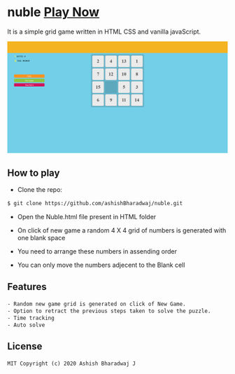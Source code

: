 # nuble [**Play Now**](https://ashishbharadwaj.github.io/nuble/)

It is a simple grid game written in HTML CSS and vanilla javaScript.

<img src="assets/screenshot.png" alt="Nubel Screenshot"/>

## How to play

- Clone the repo:

```bash
$ git clone https://github.com/ashishBharadwaj/nuble.git
```
- Open the Nuble.html file present in HTML folder

- On click of new game a random 4 X 4 grid of numbers is generated with one blank space 

- You need to arrange these numbers in assending order

- You can only move the numbers adjecent to the Blank cell

## Features

    - Random new game grid is generated on click of New Game.
    - Option to retract the previous steps taken to solve the puzzle.
    - Time tracking
    - Auto solve

## License
    MIT Copyright (c) 2020 Ashish Bharadwaj J
